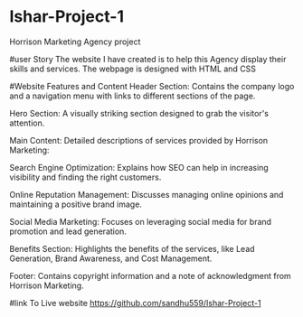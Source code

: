 # Ishar-Project-1
Horrison Marketing Agency project

#user Story
The website I have created is to help this Agency display their skills and services. 
The webpage is designed with HTML and CSS

#Website Features and Content
Header Section: Contains the company logo and a navigation menu with links to different sections of the page.

Hero Section: A visually striking section designed to grab the visitor's attention.

Main Content: Detailed descriptions of services provided by Horrison Marketing:

Search Engine Optimization: Explains how SEO can help in increasing visibility and finding the right customers.

Online Reputation Management: Discusses managing online opinions and maintaining a positive brand image.

Social Media Marketing: Focuses on leveraging social media for brand promotion and lead generation.

Benefits Section: Highlights the benefits of the services, like Lead Generation, Brand Awareness, and Cost Management.

Footer: Contains copyright information and a note of acknowledgment from Horrison Marketing.

#link To Live website
https://github.com/sandhu559/Ishar-Project-1




